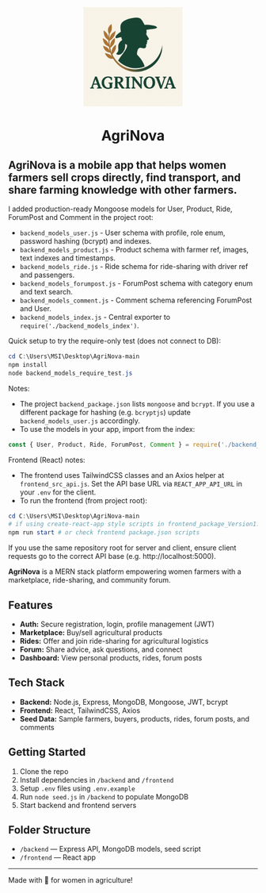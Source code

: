 <p align="center">
  <img src="./agrinova%20logo.png" alt="Agrinova Logo" width="200"/>
</p>

<h1 align="center">AgriNova</h1>


## AgriNova is a mobile app that helps women farmers sell crops directly, find transport, and share farming knowledge with other farmers.



I added production-ready Mongoose models for User, Product, Ride, ForumPost and Comment in the project root:

- `backend_models_user.js` - User schema with profile, role enum, password hashing (bcrypt) and indexes.
- `backend_models_product.js` - Product schema with farmer ref, images, text indexes and timestamps.
- `backend_models_ride.js` - Ride schema for ride-sharing with driver ref and passengers.
- `backend_models_forumpost.js` - ForumPost schema with category enum and text search.
- `backend_models_comment.js` - Comment schema referencing ForumPost and User.
- `backend_models_index.js` - Central exporter to `require('./backend_models_index')`.

Quick setup to try the require-only test (does not connect to DB):

```powershell
cd C:\Users\MSI\Desktop\AgriNova-main
npm install
node backend_models_require_test.js
```

Notes:
- The project `backend_package.json` lists `mongoose` and `bcrypt`. If you use a different package for hashing (e.g. `bcryptjs`) update `backend_models_user.js` accordingly.
- To use the models in your app, import from the index:

```js
const { User, Product, Ride, ForumPost, Comment } = require('./backend_models_index');
```

Frontend (React) notes:

- The frontend uses TailwindCSS classes and an Axios helper at `frontend_src_api.js`. Set the API base URL via `REACT_APP_API_URL` in your `.env` for the client.
- To run the frontend (from project root):

```powershell
cd C:\Users\MSI\Desktop\AgriNova-main
# if using create-react-app style scripts in frontend_package_Version1.json, run the appropriate command, e.g.:
npm run start # or check frontend package.json scripts
```

If you use the same repository root for server and client, ensure client requests go to the correct API base (e.g. http://localhost:5000).


**AgriNova** is a MERN stack platform empowering women farmers with a marketplace, ride-sharing, and community forum.

## Features

- **Auth:** Secure registration, login, profile management (JWT)
- **Marketplace:** Buy/sell agricultural products
- **Rides:** Offer and join ride-sharing for agricultural logistics
- **Forum:** Share advice, ask questions, and connect
- **Dashboard:** View personal products, rides, forum posts

## Tech Stack

- **Backend:** Node.js, Express, MongoDB, Mongoose, JWT, bcrypt
- **Frontend:** React, TailwindCSS, Axios
- **Seed Data:** Sample farmers, buyers, products, rides, forum posts, and comments

## Getting Started

1. Clone the repo
2. Install dependencies in `/backend` and `/frontend`
3. Setup `.env` files using `.env.example`
4. Run `node seed.js` in `/backend` to populate MongoDB
5. Start backend and frontend servers

## Folder Structure

- `/backend` — Express API, MongoDB models, seed script
- `/frontend` — React app

---

Made with 💚 for women in agriculture!
